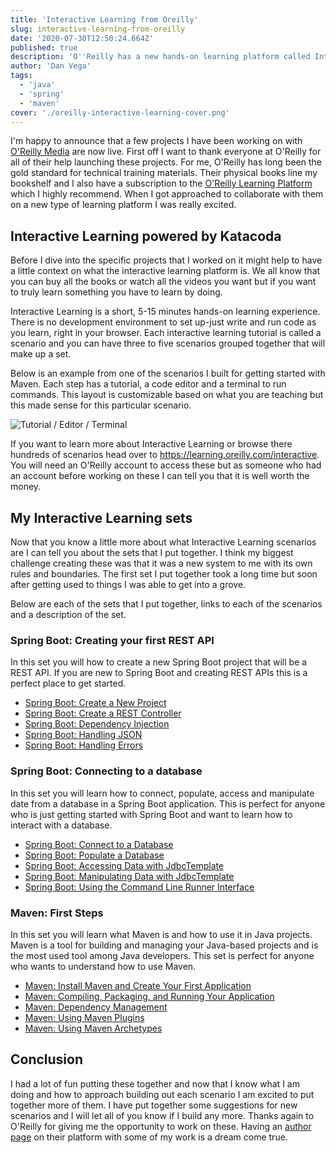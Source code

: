 ```yaml
---
title: 'Interactive Learning from Oreilly'
slug: interactive-learning-from-oreilly
date: '2020-07-30T12:50:24.664Z'
published: true
description: 'O''Reilly has a new hands-on learning platform called Interactive Learning. In this tutorial I will tell you all about it and the tutorials I created for it.'
author: 'Dan Vega'
tags:
  - 'java'
  - 'spring'
  - 'maven'
cover: './oreilly-interactive-learning-cover.png'
---
```


I'm happy to announce that a few projects I have been working on with [O'Reilly Media](https://learning.oreilly.com/) are now live.
First off I want to thank everyone at O'Reilly for all of their help launching these projects. For me, O'Reilly has long
been the gold standard for technical training materials. Their physical books line my bookshelf and I also have a
subscription to the [O'Reilly Learning Platform](https://learning.oreilly.com) which I highly recommend. When I got
approached to collaborate with them on a new type of learning platform I was really excited.

## Interactive Learning powered by Katacoda

Before I dive into the specific projects that I worked on it might help to have a little context on what the interactive learning
platform is. We all know that you can buy all the books or watch all the videos you want but if you want to truly learn
something you have to learn by doing.

Interactive Learning is a short, 5-15 minutes hands-on learning experience. There is no development environment to set up-just write
and run code as you learn, right in your browser. Each interactive learning tutorial is called a scenario and you can have
three to five scenarios grouped together that will make up a set.

Below is an example from one of the scenarios I built for getting started with Maven. Each step has a tutorial, a code
editor and a terminal to run commands. This layout is customizable based on what you are teaching but this made sense
for this particular scenario.

![Tutorial / Editor / Terminal](/images/blog/2020/07/30/tutorial_editor_terminal.png)

If you want to learn more about Interactive Learning or browse there hundreds of scenarios head over to https://learning.oreilly.com/interactive.
You will need an O'Reilly account to access these but as someone who had an account before working on these I can tell
you that it is well worth the money.

## My Interactive Learning sets

Now that you know a little more about what Interactive Learning scenarios are I can tell you about the sets that I put together.
I think my biggest challenge creating these was that it was a new system to me with its own rules and boundaries. The first
set I put together took a long time but soon after getting used to things I was able to get into a grove.

Below are each of the sets that I put together, links to each of the scenarios and a description of the set.

### Spring Boot: Creating your first REST API

In this set you will how to create a new Spring Boot project that will be a REST API. If you are new to Spring Boot
and creating REST APIs this is a perfect place to get started.

- [Spring Boot: Create a New Project](https://learning.oreilly.com/scenarios/spring-boot-create/9781492088547/)
- [Spring Boot: Create a REST Controller](https://learning.oreilly.com/scenarios/spring-boot-create/9781492088554/)
- [Spring Boot: Dependency Injection](https://learning.oreilly.com/scenarios/spring-boot-dependency/9781492088561/)
- [Spring Boot: Handling JSON](https://learning.oreilly.com/scenarios/spring-boot-handling/9781492088578/)
- [Spring Boot: Handling Errors](https://learning.oreilly.com/scenarios/spring-boot-handling/9781492088585/)

### Spring Boot: Connecting to a database

In this set you will learn how to connect, populate, access and manipulate date from a database in a Spring Boot application.
This is perfect for anyone who is just getting started with Spring Boot and want to learn how to interact with a database.

- [Spring Boot: Connect to a Database](https://learning.oreilly.com/scenarios/spring-boot-connect/9781492088608/)
- [Spring Boot: Populate a Database](https://learning.oreilly.com/scenarios/spring-boot-populate/9781492088615/)
- [Spring Boot: Accessing Data with JdbcTemplate](https://learning.oreilly.com/scenarios/spring-boot-accessing/9781492088622/)
- [Spring Boot: Manipulating Data with JdbcTemplate](https://learning.oreilly.com/scenarios/spring-boot-manipulating/9781492088639/)
- [Spring Boot: Using the Command Line Runner Interface](https://learning.oreilly.com/scenarios/spring-boot-using/9781492088646/)

### Maven: First Steps

In this set you will learn what Maven is and how to use it in Java projects. Maven is a tool for building and managing your Java-based projects
and is the most used tool among Java developers. This set is perfect for anyone who wants to understand how to use Maven.

- [Maven: Install Maven and Create Your First Application](https://learning.oreilly.com/scenarios/maven-install-maven/9781492088660/)
- [Maven: Compiling, Packaging, and Running Your Application](https://learning.oreilly.com/scenarios/maven-compiling-packaging/9781492088677/)
- [Maven: Dependency Management](https://learning.oreilly.com/scenarios/maven-dependency-management/9781492088684/)
- [Maven: Using Maven Plugins](https://learning.oreilly.com/scenarios/maven-using-maven/9781492088691/)
- [Maven: Using Maven Archetypes](https://learning.oreilly.com/scenarios/maven-using-maven/9781492088707/)

## Conclusion

I had a lot of fun putting these together and now that I know what I am doing and how to approach building out each scenario
I am excited to put together more of them. I have put together some suggestions for new scenarios and I will let all of you
know if I build any more. Thanks again to O'Reilly for giving me the opportunity to work on these. Having an [author page](https://learning.oreilly.com/search/?query=author%3A%22Dan%20Vega%22&extended_publisher_data=true&highlight=true&include_assessments=false&include_case_studies=true&include_courses=true&include_orioles=true&include_playlists=true&include_collections=true&include_notebooks=true&is_academic_institution_account=false&source=suggestion&sort=relevance&facet_json=true&page=0&include_scenarios=true&include_sandboxes=true)
on their platform with some of my work is a dream come true.

